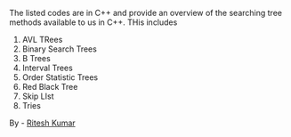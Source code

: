 The listed codes are in C++ and provide an overview of the searching tree methods available to us in C++. THis includes 
1. AVL TRees
2. Binary Search Trees
3. B Trees
4. Interval Trees
5. Order Statistic Trees
6. Red Black Tree
7. Skip LIst
8. Tries

By - [Ritesh Kumar](github.com/ritesh055) 
